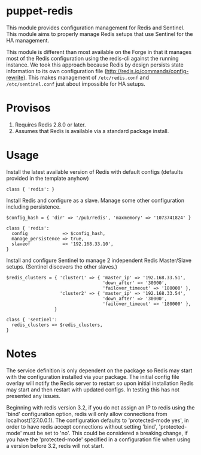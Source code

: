 # puppet-redis
This module provides configuration management for Redis and Sentinel.  This module aims to properly manage Redis setups that use Sentinel for the HA management.

This module is different than most available on the Forge in that it manages most of the Redis configuration using the redis-cli against the running instance.  We took this approach because Redis by design persists state information to its own configuration file (http://redis.io/commands/config-rewrite).  This makes management of `/etc/redis.conf` and `/etc/sentinel.conf` just about impossible for HA setups.

# Provisos
1. Requires Redis 2.8.0 or later.
2. Assumes that Redis is available via a standard package install.

# Usage
Install the latest available version of Redis with default configs (defaults provided in the template anyhow)
```
class { 'redis': }
```

Install Redis and configure as a slave.  Manage some other configuration including persistence.
```
$config_hash = { 'dir' => '/pub/redis', 'maxmemory' => '1073741824' }

class { 'redis':
  config             => $config_hash,
  manage_persistence => true,
  slaveof            => '192.168.33.10',
}
```

Install and configure Sentinel to manage 2 independent Redis Master/Slave setups. (Sentinel discovers the other slaves.)
```
$redis_clusters = { 'cluster1' => { 'master_ip' => '192.168.33.51',
                                    'down_after' => '30000',
                                    'failover_timeout' => '180000' },
                    'cluster2' => { 'master_ip' => '192.168.33.54',
                                    'down_after' => '30000',
                                    'failover_timeout' => '180000' },
                  }

class { 'sentinel':
  redis_clusters => $redis_clusters,
}
```

# Notes
The service definition is only dependent on the package so Redis may start with the configuration installed via your package.  The initial config file overlay will notify the Redis server to restart so upon initial installation Redis may start and then restart with updated configs.  In testing this has not presented any issues.

Beginning with redis version 3.2, if you do not assign an IP to redis using the 'bind' configuration option, redis will only allow connections from localhost(127.0.0.1).  The configuration defaults to 'protected-mode yes', in order to have redis accept connections without setting 'bind', 'protected-mode' must be set to 'no'.  This could be considered a breaking change, if you have the 'protected-mode' specified in a configuration file when using a version before 3.2, redis
will not start.
